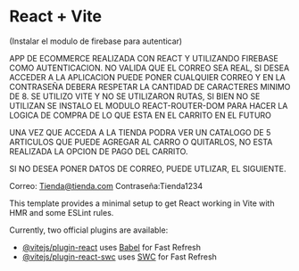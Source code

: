 # React + Vite
(Instalar el modulo de firebase para autenticar)

APP DE ECOMMERCE REALIZADA CON REACT Y UTILIZANDO FIREBASE COMO AUTENTICACION.
NO VALIDA QUE EL CORREO SEA REAL, SI DESEA ACCEDER A LA APLICACION PUEDE PONER CUALQUIER CORREO Y EN LA CONTRASEÑA DEBERA RESPETAR LA CANTIDAD DE CARACTERES MINIMO DE 8.
SE UTILIZO VITE Y NO SE UTILIZARON RUTAS, SI BIEN NO SE UTILIZAN SE INSTALO EL MODULO REACT-ROUTER-DOM PARA HACER LA LOGICA DE COMPRA DE LO QUE ESTA EN EL CARRITO EN EL FUTURO


UNA VEZ QUE ACCEDA A LA TIENDA PODRA VER UN CATALOGO DE 5 ARTICULOS QUE PUEDE AGREGAR AL CARRO O QUITARLOS, NO ESTA REALIZADA LA OPCION DE PAGO DEL CARRITO.

SI NO DESEA PONER DATOS DE CORREO, PUEDE UTLIZAR, EL SIGUIENTE.

Correo: Tienda@tienda.com
Contraseña:Tienda1234


This template provides a minimal setup to get React working in Vite with HMR and some ESLint rules.

Currently, two official plugins are available:

- [@vitejs/plugin-react](https://github.com/vitejs/vite-plugin-react/blob/main/packages/plugin-react/README.md) uses [Babel](https://babeljs.io/) for Fast Refresh
- [@vitejs/plugin-react-swc](https://github.com/vitejs/vite-plugin-react-swc) uses [SWC](https://swc.rs/) for Fast Refresh
